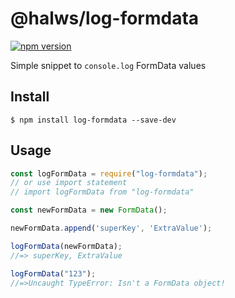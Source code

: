 # @halws/log-formdata

[![npm version](https://badge.fury.io/js/log-formdata.svg)](https://badge.fury.io/js/log-formdata)


Simple snippet to `console.log` FormData values

## Install

```
$ npm install log-formdata --save-dev
```

## Usage

```js
const logFormData = require("log-formdata");
// or use import statement 
// import logFormData from "log-formdata"

const newFormData = new FormData();

newFormData.append('superKey', 'ExtraValue');

logFormData(newFormData);
//=> superKey, ExtraValue

logFormData("123");
//=>Uncaught TypeError: Isn't a FormData object!
```